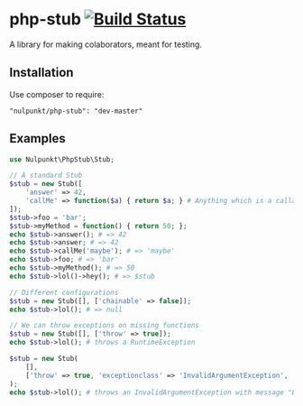 # php-stub [![Build Status](https://travis-ci.org/nulpunkt/php-stub.png?branch=master)](https://travis-ci.org/nulpunkt/php-stub)

A library for making colaborators, meant for testing.

## Installation
Use composer to require:
```
"nulpunkt/php-stub": "dev-master"
```

## Examples

```php
use Nulpunkt\PhpStub\Stub;

// A standard Stub
$stub = new Stub([
    'answer' => 42,
    'callMe' => function($a) { return $a; } # Anything which is a callable
]);
$stub->foo = 'bar';
$stub->myMethod = function() { return 50; };
echo $stub->answer(); # => 42
echo $stub->answer; # => 42
echo $stub->callMe('maybe'); # => 'maybe'
echo $stub->foo; # => 'bar'
echo $stub->myMethod(); # => 50
echo $stub->lol()->hey(); # => $stub

// Different configurations
$stub = new Stub([], ['chainable' => false]);
echo $stub->lol(); # => null

// We can throw exceptions on missing functions
$stub = new Stub([], ['throw' => true]);
echo $stub->lol(); # throws a RuntimeException

$stub = new Stub(
	[], 
	['throw' => true, 'exceptionclass' => 'InvalidArgumentException', 'exceptionmessage' => 'Bad function call']
);
echo $stub->lol(); # throws an InvalidArgumentException with message "Bad function call"
```
